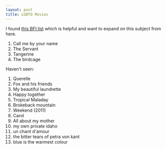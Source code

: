 ```yaml
---
layout: post
title: LGBTQ Movies
---
```


I found [this BFI list](https://www.bfi.org.uk/news-opinion/news-bfi/features/30-best-lgbt-films-all-time) which is helpful and want to expand on this subject from here.

1. Call me by your name
2. The Servant
3. Tangerine
4. The birdcage


Haven't seen:

1. Querelle
2. Fox and his friends
3. My beautiful laundrette
4. Happy together
5. Tropical Maladay
6. Brokeback mountain
7. Weekend (2011)
8. Carol
9. All about my mother
10. my own private idaho
11. un chant d'amour
12. the bitter tears of petra von kant
13. blue is the warmest colour


